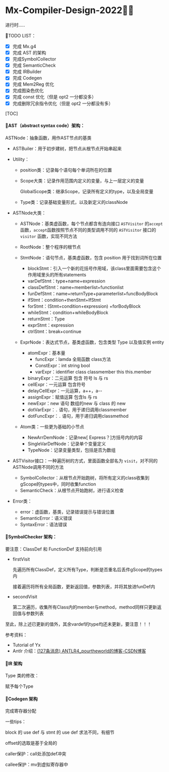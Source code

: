 # Mx-Compiler-Design-2022😶‍🌫️

进行时.....

🌱TODO LIST：

- [x] 完成 Mx.g4 
- [x] 完成 AST 的架构
- [x] 完成SymbolCollector
- [x] 完成 SemanticCheck
- [x] 完成 IRBuilder
- [x] 完成 Codegen
- [x] 完成 Mem2Reg 优化
- [x] 完成图染色优化
- [x] 完成 const 优化（但是 opt2 一分都没多）
- [x] 完成删除冗余指令优化（但是 opt2 一分都没有多）

[TOC]

#### 🌻**AST（abstract syntax code）架构：**

ASTNode：抽象函数，用作AST节点的基类

- ASTBuiler：用于初步建树，把节点从根节点开始串起来

- Utility：

  - position类：记录每个语句每个单词所在的位置

  - Scope大类：记录作用范围内定义的变量，与上一层定义的变量

    GlobalScope类：继承Scope，记录所有定义的type，以及全局变量

  - Type类：记录基础变量形式，以及新定义的classNode

- ASTNode大类：

  - ASTNode：基类虚函数，每个节点都含有连向接口 `ASTVisitor` 的`accept`函数，`accept`函数按照节点不同的类型调用不同的 `ASTVisitor` 接口的 `visitor` 函数，实现不同方法
  - RootNode：整个程序的根节点
  - StmtNode：语句节点，基类虚函数，包含 position 用于找到词所在位置

    - blockStmt：引入一个新的花括号作用域，该class里面需要包含这个作用域里头的所有statements
    - varDefStmt：type+name+expression
    - classDefStmt：name+memberlist+functionlist
    - funDefStmt：name+returnType+parameterlist+funcBodyBlock
    - ifStmt：condition+thenStmt+IfStmt
    - forStmt：(Stmt+condition+expression) +forBodyBlock
    - whileStmt：condition+whileBodyBlock
    - returnStmt：Type
    - exprStmt：expression
    - ctrlStmt：break+continue
  - ExprNode：表达式节点，基类虚函数，包含类型 Type 以及值实例 entity

    - atomExpr：基本量
      - funcExpr：lamda 全局函数 class方法
      - ConstExpr：int string bool
      - varExpr：identifier class classmember this this.member
    - binaryExpr：二元运算 包含 符号 ls 与 rs
    - cellExpr：一元运算 包含符号
    - delayCellExpr：一元运算，a++，a--
    - assignExpr：赋值运算 包含ls 与 rs
    - newExpr：new 语句 数组的new 与 class 的 new
    - dotVarExpr：`.` 语句，用于递归调用classmember
    - dotFuncExpr：`.` 语句，用于递归调用classmethod
  - Atom类：一些更为基础的小节点
    - NewArrDemNode：记录new[ Express？]方括号内的内容
    - SingleVarDefNode：记录单个变量定义
    - TypeNode：记录变量类型，包括是否为数组

- ASTVisitor接口：一种遍历树的方式，里面函数全部名为 `visit`，对不同的ASTNode调用不同的方法

  - SymbolCollector：从根节点开始跑树，将所有定义的class收集到gScope的types中，同时收集function 
  - SemanticCheck：从根节点开始跑树，进行语义检查

- Error类：
  - error：虚函数，基类，记录错误提示与错误位置
  - SemanticError：语义错误
  - SyntaxError：语法错误



#### 🌻**SymbolChecker 架构：**

要注意：ClassDef 和 FunctionDef 支持前向引用

- firstVisit

  先遍历所有ClassDef，定义所有Type，判断是否重名后丢件gScope的types内

  接着遍历将所有全局函数，更新返回值，参数列表，并将其放进funDef内

- secondVisit

  第二次遍历，收集所有Class内的member与method，method同样只更新返回值与参数列表

至此，除上述已更新的值外，其余vardef的type均还未更新，要注意！！！

参考资料：

- Tutorial of Yx
- Antlr 介绍：[(127条消息) ANTLR4_pourtheworld的博客-CSDN博客](https://blog.csdn.net/pourtheworld/category_10336918.html)

#### **🌻IR 架构**

Type 类的修改：

赋予每个Type

#### 🌻Codegen 架构

完成寄存器分配

一些tips：

block 的 use def 与 stmt 的 use def 求法不同，有细节

offset的选取是基于全局的

caller保护：call处添加def冲突

callee保护：mv到虚拟寄存器中
